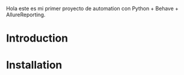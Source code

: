 Hola este es mi primer proyecto de automation con Python + Behave + AllureReporting.

# Introduction

# Installation
